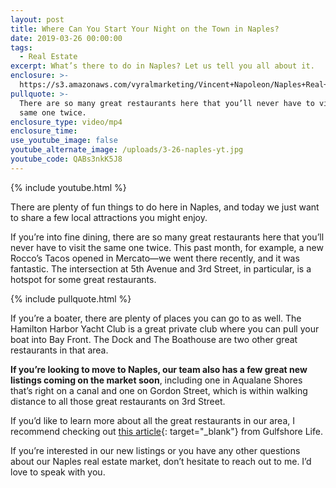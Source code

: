 ```yaml
---
layout: post
title: Where Can You Start Your Night on the Town in Naples?
date: 2019-03-26 00:00:00
tags:
  - Real Estate
excerpt: What’s there to do in Naples? Let us tell you all about it.
enclosure: >-
  https://s3.amazonaws.com/vyralmarketing/Vincent+Napoleon/Naples+Real+Estate+Agent+_+Where+Can+You+Start+Your+Night+on+the+Town+in+Naples_.mp4
pullquote: >-
  There are so many great restaurants here that you’ll never have to visit the
  same one twice.
enclosure_type: video/mp4
enclosure_time:
use_youtube_image: false
youtube_alternate_image: /uploads/3-26-naples-yt.jpg
youtube_code: QABs3nkK5J8
---
```


{% include youtube.html %}

There are plenty of fun things to do here in Naples, and today we just want to share a few local attractions you might enjoy.&nbsp;

If you’re into fine dining, there are so many great restaurants here that you’ll never have to visit the same one twice. This past month, for example, a new Rocco’s Tacos opened in Mercato—we went there recently, and it was fantastic. The intersection at 5th Avenue and 3rd Street, in particular, is a hotspot for some great restaurants.&nbsp;

{% include pullquote.html %}

If you’re a boater, there are plenty of places you can go to as well. The Hamilton Harbor Yacht Club is a great private club where you can pull your boat into Bay Front. The Dock and The Boathouse are two other great restaurants in that area.&nbsp;

**If you’re looking to move to Naples, our team also has a few great new listings coming on the market soon**, including one in Aqualane Shores that’s right on a canal and one on Gordon Street, which is within walking distance to all those great restaurants on 3rd Street.&nbsp;

If you’d like to learn more about all the great restaurants in our area, I recommend checking out [this article](https://www.gulfshorelife.com/2018/05/18/the-26-best-southwest-florida-restaurants/){: target="_blank"} from Gulfshore Life.&nbsp;

If you’re interested in our new listings or you have any other questions about our Naples real estate market, don’t hesitate to reach out to me. I’d love to speak with you.&nbsp;